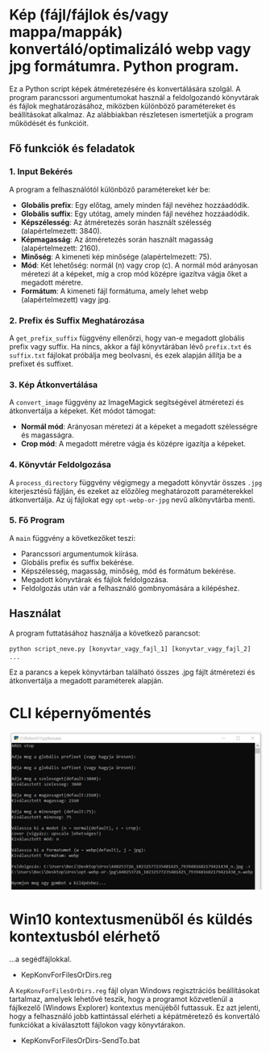 # Kép (fájl/fájlok és/vagy mappa/mappák) konvertáló/optimalizáló webp vagy jpg formátumra. Python program.

Ez a Python script képek átméretezésére és konvertálására szolgál. A program parancssori argumentumokat használ a feldolgozandó könyvtárak és fájlok meghatározásához, miközben különböző paramétereket és beállításokat alkalmaz. Az alábbiakban részletesen ismertetjük a program működését és funkcióit.

## Fő funkciók és feladatok

### 1. Input Bekérés

A program a felhasználótól különböző paramétereket kér be:

- **Globális prefix**: Egy előtag, amely minden fájl nevéhez hozzáadódik.
- **Globális suffix**: Egy utótag, amely minden fájl nevéhez hozzáadódik.
- **Képszélesség**: Az átméretezés során használt szélesség (alapértelmezett: 3840).
- **Képmagasság**: Az átméretezés során használt magasság (alapértelmezett: 2160).
- **Minőség**: A kimeneti kép minősége (alapértelmezett: 75).
- **Mód**: Két lehetőség: normál (n) vagy crop (c). A normál mód arányosan méretezi át a képeket, míg a crop mód középre igazítva vágja őket a megadott méretre.
- **Formátum**: A kimeneti fájl formátuma, amely lehet webp (alapértelmezett) vagy jpg.

### 2. Prefix és Suffix Meghatározása

A `get_prefix_suffix` függvény ellenőrzi, hogy van-e megadott globális prefix vagy suffix. Ha nincs, akkor a fájl könyvtárában lévő `prefix.txt` és `suffix.txt` fájlokat próbálja meg beolvasni, és ezek alapján állítja be a prefixet és suffixet.

### 3. Kép Átkonvertálása

A `convert_image` függvény az ImageMagick segítségével átméretezi és átkonvertálja a képeket. Két módot támogat:

- **Normál mód**: Arányosan méretezi át a képeket a megadott szélességre és magasságra.
- **Crop mód**: A megadott méretre vágja és középre igazítja a képeket.

### 4. Könyvtár Feldolgozása

A `process_directory` függvény végigmegy a megadott könyvtár összes `.jpg` kiterjesztésű fájlján, és ezeket az előzőleg meghatározott paraméterekkel átkonvertálja. Az új fájlokat egy `opt-webp-or-jpg` nevű alkönyvtárba menti.

### 5. Fő Program

A `main` függvény a következőket teszi:

- Parancssori argumentumok kiírása.
- Globális prefix és suffix bekérése.
- Képszélesség, magasság, minőség, mód és formátum bekérése.
- Megadott könyvtárak és fájlok feldolgozása.
- Feldolgozás után vár a felhasználó gombnyomására a kilépéshez.

## Használat

A program futtatásához használja a következő parancsot:

```
python script_neve.py [konyvtar_vagy_fajl_1] [konyvtar_vagy_fajl_2] ...
```

Ez a parancs a kepek könyvtárban található összes .jpg fájlt átméretezi és átkonvertálja a megadott paraméterek alapján.


# CLI képernyőmentés

<img src="./CLI.jpg"/>

# Win10 kontextusmenüből és küldés kontextusból elérhető

...a segédfájlokkal.

- KepKonvForFilesOrDirs.reg

A `KepKonvForFilesOrDirs.reg` fájl olyan Windows regisztrációs beállításokat tartalmaz, amelyek lehetővé teszik, hogy a programot közvetlenül a fájlkezelő (Windows Explorer) kontextus menüjéből futtassuk. Ez azt jelenti, hogy a felhasználó jobb kattintással elérheti a képátméretező és konvertáló funkciókat a kiválasztott fájlokon vagy könyvtárakon.

- KepKonvForFilesOrDirs-SendTo.bat


